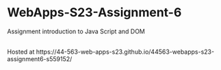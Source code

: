 
# WebApps-S23-Assignment-6
Assignment introduction to Java Script and DOM

<br>
Hosted at https://44-563-web-apps-s23.github.io/44563-webapps-s23-assignment6-s559152/
<br>
